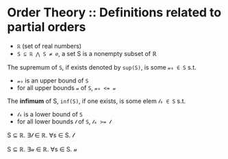 # Order Theory :: Definitions related to partial orders

- `ℝ` (set of real numbers)
- `S ⊆ ℝ ⋀ S ≠ ∅`, a set S is a nonempty subset of ℝ


The supremum of `S`, if exists denoted by `sup(S)`, is some `𝓊₀ ∈ S` s.t.
- `𝓊₀` is an upper bound of `S`
- for all upper bounds `𝓊` of `S`, `𝓊₀ <= 𝓊`


The **infimum** of S, `inf(S)`, if one exists, is some elem `𝓁₀ ∈ S` s.t.
- `𝓁₀` is a lower bound of `S`
- for all lower bounds `𝓁` of `S`, `𝓁₀ >= 𝓁`

S ⊆ ℝ. 
∃𝓁 ∈ ℝ. ∀s ∈ S. 𝓁

S ⊆ ℝ. 
∃𝓊 ∈ ℝ. ∀s ∈ S. 𝓊
